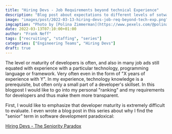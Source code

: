 ```yaml
---
title: "Hiring Devs - Job Requirements beyond technical Experience"
description: "Blog post about expectations to different levels of sotware engineers, beyond technical experience."
image: "images/post/2022-03-13-hiring-devs-job-req-beyond-tech-exp.png"
imgcaption: "Photo by [Polina Zimmerman](https://www.pexels.com/@polina-zimmerman?utm_content=attributionCopyText&utm_medium=referral&utm_source=pexels) from [Pexels](https://www.pexels.com/)"
date: 2022-03-13T07:10:00+01:00
author: "Frank Neff"
tags: ["recruiting", "staffing", "series"]
categories: ["Engineering Teams", "Hiring Devs"]
draft: true
---
```


The level or maturity of developers is often, and also in many job ads still equated with experience with a particular technology, programming language or framework. Very often even in the form of "X years of experience with Y". In my experience, technology knowledge is a prerequisite, but often only a small part of a developer's skillset. In this blogpost I would like to go into my personal "ranking" and my requirements for developers and thus make them more transparent.

<!--more-->

First, I would like to emphasize that developer maturity is extremely difficult to evaluate. I even wrote a blog post in
this series about why I find the "senior" term in software development paradoxical:

[Hiring Devs - The Seniority Paradox](/blog/2021-12-10-hiring-devs-the-seniority-paradox/)
